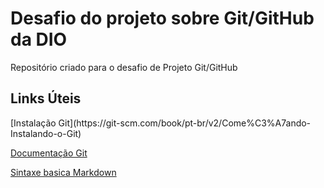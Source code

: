 # Desafio do projeto sobre Git/GitHub da DIO
Repositório criado para o desafio de Projeto Git/GitHub

## Links Úteis
<p>[Instalação Git](https://git-scm.com/book/pt-br/v2/Come%C3%A7ando-Instalando-o-Git)<br>

[Documentação Git](https://git-scm.com/docs/git/pt_BR)<br>

[Sintaxe basica Markdown](https://www.markdownguide.org/basic-syntax/)</p>
